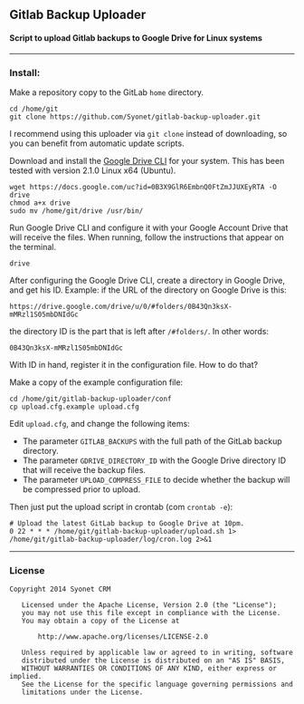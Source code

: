 ## Gitlab Backup Uploader
#### Script to upload Gitlab backups to Google Drive for Linux systems

--------

### Install:

Make a repository copy to the GitLab `home` directory.

```
cd /home/git
git clone https://github.com/Syonet/gitlab-backup-uploader.git
```

I recommend using this uploader via `git clone` instead of downloading, so you can benefit from automatic update scripts.

Download and install the [Google Drive CLI](https://github.com/prasmussen/gdrive) for your system.
This has been tested with version 2.1.0 Linux x64 (Ubuntu).

```
wget https://docs.google.com/uc?id=0B3X9GlR6EmbnQ0FtZmJJUXEyRTA -O drive
chmod a+x drive
sudo mv /home/git/drive /usr/bin/
```

Run Google Drive CLI and configure it with your Google Account Drive that will receive the files. When running, follow the instructions that appear on the terminal.

```
drive
```

After configuring the Google Drive CLI, create a directory in Google Drive, and get his ID. Example: if the URL of the directory on Google Drive is this:

```
https://drive.google.com/drive/u/0/#folders/0B43Qn3ksX-mMRzl1S05mbDNIdGc
```

the directory ID is the part that is left after `/#folders/`. In other words:

```
0B43Qn3ksX-mMRzl1S05mbDNIdGc
```

With ID in hand, register it in the configuration file. How to do that?

Make a copy of the example configuration file:

```
cd /home/git/gitlab-backup-uploader/conf
cp upload.cfg.example upload.cfg
```

Edit `upload.cfg`, and change the following items:

* The parameter `GITLAB_BACKUPS` with the full path of the GitLab backup directory.
* The parameter `GDRIVE_DIRECTORY_ID` with the Google Drive directory ID that will receive the backup files. 
* The parameter `UPLOAD_COMPRESS_FILE` to decide whether the backup will be compressed prior to upload.

Then just put the upload script in crontab (com `crontab -e`):

```
# Upload the latest GitLab backup to Google Drive at 10pm.
0 22 * * * /home/git/gitlab-backup-uploader/upload.sh 1> /home/git/gitlab-backup-uploader/log/cron.log 2>&1
```

_____

### License

```
Copyright 2014 Syonet CRM

   Licensed under the Apache License, Version 2.0 (the "License");
   you may not use this file except in compliance with the License.
   You may obtain a copy of the License at

       http://www.apache.org/licenses/LICENSE-2.0

   Unless required by applicable law or agreed to in writing, software
   distributed under the License is distributed on an "AS IS" BASIS,
   WITHOUT WARRANTIES OR CONDITIONS OF ANY KIND, either express or implied.
   See the License for the specific language governing permissions and
   limitations under the License.
```
